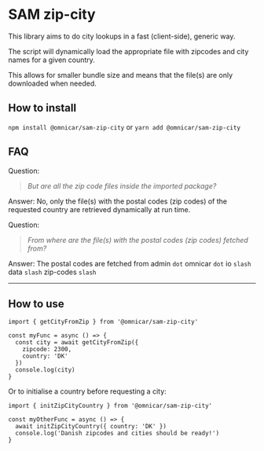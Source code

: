 # SAM zip-city
This library aims to do city lookups in a fast (client-side), generic way.

The script will dynamically load the appropriate file with zipcodes and city names for a given country.

This allows for smaller bundle size and means that the file(s) are only downloaded when needed.

## How to install
`npm install @omnicar/sam-zip-city` or `yarn add @omnicar/sam-zip-city`

## FAQ ##
Question:
> _But are all the zip code files inside the imported package?_
>
Answer: No, only the file(s) with the postal codes (zip codes) of the requested country are retrieved dynamically at run time.

Question:
> _From where are the file(s) with the postal codes (zip codes) fetched from?_
>
Answer: The postal codes are fetched from admin `dot` omnicar `dot` io `slash` data `slash` zip-codes `slash`

---

## How to use
```
import { getCityFromZip } from '@omnicar/sam-zip-city'

const myFunc = async () => {
  const city = await getCityFromZip({
    zipcode: 2300,
    country: 'DK' 
  })
  console.log(city)
}
```

Or to initialise a country before requesting a city:
```
import { initZipCityCountry } from '@omnicar/sam-zip-city'

const myOtherFunc = async () => {
  await initZipCityCountry({ country: 'DK' })
  console.log('Danish zipcodes and cities should be ready!')
}
```
